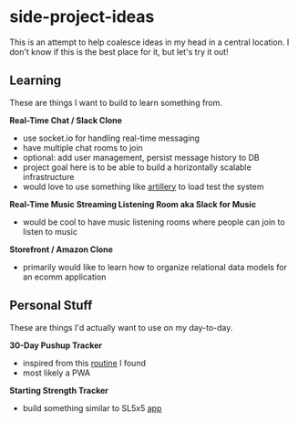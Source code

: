 # side-project-ideas
This is an attempt to help coalesce ideas in my head in a central location. I don't know if this is the best place for it, but let's try it out!

## Learning
These are things I want to build to learn something from.

**Real-Time Chat / Slack Clone**
* use socket.io for handling real-time messaging
* have multiple chat rooms to join
* optional: add user management, persist message history to DB
* project goal here is to be able to build a horizontally scalable infrastructure
* would love to use something like [artillery](https://www.artillery.io/) to load test the system

**Real-Time Music Streaming Listening Room aka Slack for Music**
* would be cool to have music listening rooms where people can join to listen to music

**Storefront / Amazon Clone**
* primarily would like to learn how to organize relational data models for an ecomm application

## Personal Stuff
These are things I'd actually want to use on my day-to-day.

**30-Day Pushup Tracker**
* inspired from this [routine](https://darebee.com/challenges/50-push-ups.html) I found
* most likely a PWA

**Starting Strength Tracker**
* build something similar to SL5x5 [app](https://play.google.com/store/apps/details?id=com.stronglifts.app&hl=en&gl=us)

